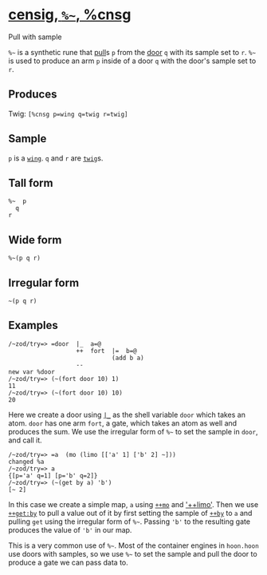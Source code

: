 [censig, `%~`, %cnsg](#cnsg)
============================

Pull with sample

`%~` is a synthetic rune that [pull]()s `p` from the [door]() `q` with
its sample set to `r`. `%~` is used to produce an arm `p` inside of a
door `q` with the door's sample set to `r`.

Produces
--------

Twig: `[%cnsg p=wing q=twig r=twig]`

Sample
------

`p` is a [`wing`](). `q` and `r` are [`twig`]()s.

Tall form
---------

    %~  p
      q
    r

Wide form
---------

    %~(p q r)

Irregular form
--------------

    ~(p q r)

Examples
--------

    /~zod/try=> =door  |_  a=@
                       ++  fort  |=  b=@
                                 (add b a)
                       --
    new var %door
    /~zod/try=> (~(fort door 10) 1)
    11
    /~zod/try=> (~(fort door 10) 10)
    20

Here we create a door using [`|_`]() as the shell variable `door` which
takes an atom. `door` has one arm `fort`, a gate, which takes an atom as
well and produces the sum. We use the irregular form of `%~` to set the
sample in `door`, and call it.

    /~zod/try=> =a  (mo (limo [['a' 1] ['b' 2] ~]))
    changed %a
    /~zod/try=> a
    {[p='a' q=1] [p='b' q=2]}
    /~zod/try=> (~(get by a) 'b')
    [~ 2]

In this case we create a simple map, `a` using [`++mo`]() and
['++limo'](). Then we use [`++get:by`]() to pull a value out of it by
first setting the sample of [`++by`]() to `a` and pulling `get` using
the irregular form of `%~`. Passing `'b'` to the resulting gate produces
the value of `'b'` in our map.

This is a very common use of `%~`. Most of the container engines in
`hoon.hoon` use doors with samples, so we use `%~` to set the sample and
pull the door to produce a gate we can pass data to.
